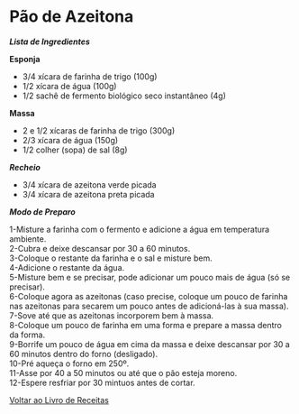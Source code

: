 # Pão de Azeitona

_**Lista de Ingredientes**_

**Esponja**

* 3/4 xícara de farinha de trigo (100g)
* 1/2 xícara de água (100g) 
* 1/2 sachê de fermento biológico seco instantâneo (4g)


**Massa**

* 2 e 1/2 xícaras de farinha de trigo (300g)
* 2/3 xícara de água (150g)
* 1/2 colher (sopa) de sal (8g)


_**Recheio**_

* 3/4 xícara de azeitona verde picada
* 3/4 xícara de azeitona preta picada


_**Modo de Preparo**_

1-Misture a farinha com o fermento e adicione a água em temperatura ambiente.
<br>
2-Cubra e deixe descansar por 30 a 60 minutos.
<br>
3-Coloque o restante da farinha e o sal e misture bem.
<br>
4-Adicione o restante da água.
<br>
5-Misture bem e se precisar, pode adicionar um pouco mais de água (só se precisar).
<br>
6-Coloque agora as azeitonas (caso precise, coloque um pouco de farinha nas azeitonas para secarem um pouco antes de adicioná-las à sua massa).
<br>
7-Sove até que as azeitonas incorporem bem à massa.
<br>
8-Coloque um pouco de farinha em uma forma e prepare a massa dentro da forma.
<br>
9-Borrife um pouco de água em cima da massa e deixe descansar por 30 a 60 minutos dentro do forno (desligado).
<br>
10-Pré aqueça o forno em 250º.
<br>
11-Asse por 40 a 50 minutos ou até que o pão esteja moreno.
<br>
12-Espere resfriar por 30 mintuos antes de cortar.
<br>


[Voltar ao Livro de Receitas](https://github.com/ERC885555/livro-receitas)